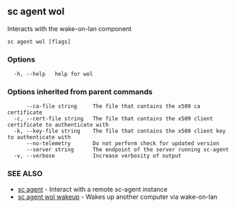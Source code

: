 ## sc agent wol

Interacts with the wake-on-lan component

```
sc agent wol [flags]
```

### Options

```
  -h, --help   help for wol
```

### Options inherited from parent commands

```
      --ca-file string     The file that contains the x509 ca certificate
  -c, --cert-file string   The file that contains the x509 client certificate to authenticate with
  -k, --key-file string    The file that contains the x509 client key to authenticate with
      --no-telemetry       Do not perform check for updated version
      --server string      The endpoint of the server running sc-agent
  -v, --verbose            Increase verbosity of output
```

### SEE ALSO

* [sc agent](sc_agent.md)	 - Interact with a remote sc-agent instance
* [sc agent wol wakeup](sc_agent_wol_wakeup.md)	 - Wakes up another computer via wake-on-lan

